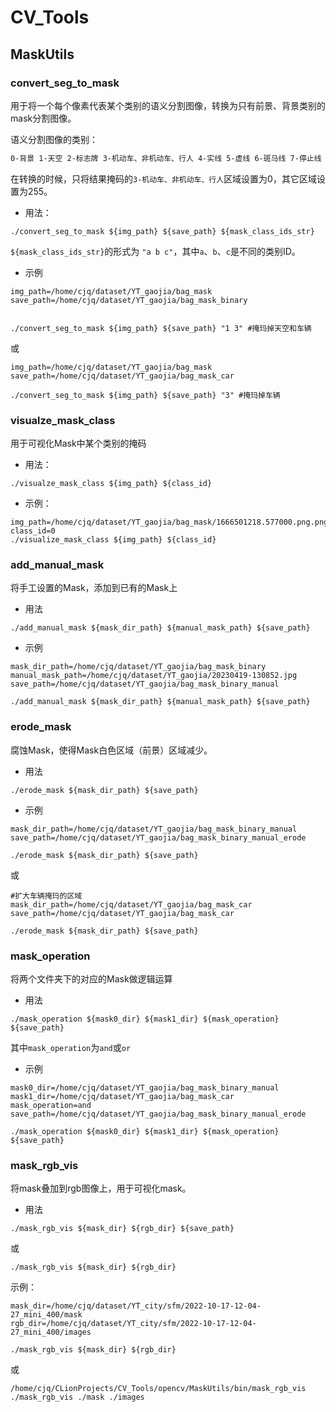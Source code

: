 # CV_Tools

## MaskUtils





### convert_seg_to_mask

用于将一个每个像素代表某个类别的语义分割图像，转换为只有前景、背景类别的mask分割图像。



语义分割图像的类别：

```txt
0-背景 1-天空 2-标志牌 3-机动车、非机动车、行人 4-实线 5-虚线 6-斑马线 7-停止线 8-箭头 9-电线杆 10-Freespace
```

在转换的时候，只将结果掩码的`3-机动车、非机动车、行人`区域设置为0，其它区域设置为255。

* 用法：

```shell
./convert_seg_to_mask ${img_path} ${save_path} ${mask_class_ids_str}
```

`${mask_class_ids_str}`的形式为 `"a b c"`，其中`a`、`b`、`c`是不同的类别ID。

* 示例

```shell
img_path=/home/cjq/dataset/YT_gaojia/bag_mask 
save_path=/home/cjq/dataset/YT_gaojia/bag_mask_binary


./convert_seg_to_mask ${img_path} ${save_path} "1 3" #掩玛掉天空和车辆
```

或

```shell
img_path=/home/cjq/dataset/YT_gaojia/bag_mask 
save_path=/home/cjq/dataset/YT_gaojia/bag_mask_car

./convert_seg_to_mask ${img_path} ${save_path} "3" #掩玛掉车辆
```





### visualze_mask_class

用于可视化Mask中某个类别的掩码



* 用法：

```shell
./visualze_mask_class ${img_path} ${class_id}
```

* 示例：

```shell
img_path=/home/cjq/dataset/YT_gaojia/bag_mask/1666501218.577000.png.png
class_id=0
./visualize_mask_class ${img_path} ${class_id}
```





### add_manual_mask

将手工设置的Mask，添加到已有的Mask上

* 用法

```shell
./add_manual_mask ${mask_dir_path} ${manual_mask_path} ${save_path}
```



* 示例

```shell
mask_dir_path=/home/cjq/dataset/YT_gaojia/bag_mask_binary
manual_mask_path=/home/cjq/dataset/YT_gaojia/20230419-130852.jpg
save_path=/home/cjq/dataset/YT_gaojia/bag_mask_binary_manual

./add_manual_mask ${mask_dir_path} ${manual_mask_path} ${save_path}
```





### erode_mask

腐蚀Mask，使得Mask白色区域（前景）区域减少。

* 用法

```shell
./erode_mask ${mask_dir_path} ${save_path}
```



* 示例

```shell
mask_dir_path=/home/cjq/dataset/YT_gaojia/bag_mask_binary_manual
save_path=/home/cjq/dataset/YT_gaojia/bag_mask_binary_manual_erode

./erode_mask ${mask_dir_path} ${save_path}
```

或

```shell
#扩大车辆掩玛的区域
mask_dir_path=/home/cjq/dataset/YT_gaojia/bag_mask_car
save_path=/home/cjq/dataset/YT_gaojia/bag_mask_car

./erode_mask ${mask_dir_path} ${save_path}
```



### mask_operation

将两个文件夹下的对应的Mask做逻辑运算

* 用法

```shell
./mask_operation ${mask0_dir} ${mask1_dir} ${mask_operation} ${save_path}
```

其中`mask_operation`为`and`或`or`



* 示例

```shell
mask0_dir=/home/cjq/dataset/YT_gaojia/bag_mask_binary_manual
mask1_dir=/home/cjq/dataset/YT_gaojia/bag_mask_car
mask_operation=and
save_path=/home/cjq/dataset/YT_gaojia/bag_mask_binary_manual_erode

./mask_operation ${mask0_dir} ${mask1_dir} ${mask_operation} ${save_path}
```





### mask_rgb_vis

将mask叠加到rgb图像上，用于可视化mask。

* 用法

```shell
./mask_rgb_vis ${mask_dir} ${rgb_dir} ${save_path}
```

或

```shell
./mask_rgb_vis ${mask_dir} ${rgb_dir}
```



示例：

```shell
mask_dir=/home/cjq/dataset/YT_city/sfm/2022-10-17-12-04-27_mini_400/mask
rgb_dir=/home/cjq/dataset/YT_city/sfm/2022-10-17-12-04-27_mini_400/images

./mask_rgb_vis ${mask_dir} ${rgb_dir}
```

或

```shell
/home/cjq/CLionProjects/CV_Tools/opencv/MaskUtils/bin/mask_rgb_vis ./mask_rgb_vis ./mask ./images
```









